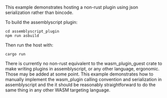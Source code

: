 This example demonstrates hosting a non-rust plugin using json serialization rather than bincode.

To build the assemblyscript plugin:
```
cd assemblyscript_plugin
npm run asbuild
```

Then run the host with:
```
cargo run
```

There is currently no non-rust equivalent to the wasm_plugin_guest crate to make writing plugins in assemblyscript, or any other language, ergonomic. Those may be added at some point. This example demonstrates how to manually implement the wasm_plugin calling convention and serialization in assemblyscript and the  it should be reasonably straightforward to do the same thing in any other WASM targeting language.
